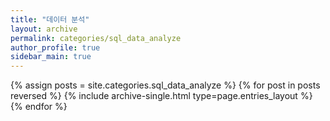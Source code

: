 ```yaml
---
title: "데이터 분석"
layout: archive
permalink: categories/sql_data_analyze
author_profile: true
sidebar_main: true
---
```



{% assign posts = site.categories.sql_data_analyze %}
{% for post in posts reversed %} {% include archive-single.html type=page.entries_layout %} {% endfor %}